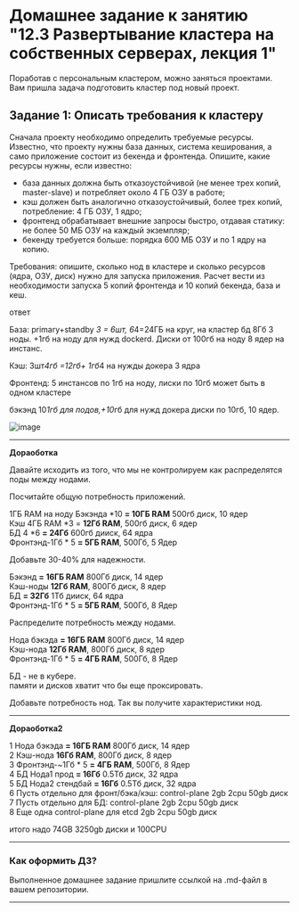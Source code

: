 # Домашнее задание к занятию "12.3 Развертывание кластера на собственных серверах, лекция 1"
Поработав с персональным кластером, можно заняться проектами. Вам пришла задача подготовить кластер под новый проект.

## Задание 1: Описать требования к кластеру
Сначала проекту необходимо определить требуемые ресурсы. Известно, что проекту нужны база данных, система кеширования, а само приложение состоит из бекенда и фронтенда. Опишите, какие ресурсы нужны, если известно:

* база данных должна быть отказоустойчивой (не менее трех копий, master-slave) и потребляет около 4 ГБ ОЗУ в работе;
* кэш должен быть аналогично отказоустойчивый, более трех копий, потребление: 4 ГБ ОЗУ, 1 ядро;
* фронтенд обрабатывает внешние запросы быстро, отдавая статику: не более 50 МБ ОЗУ на каждый экземпляр;
* бекенду требуется больше: порядка 600 МБ ОЗУ и по 1 ядру на копию.

Требования: опишите, сколько нод в кластере и сколько ресурсов (ядра, ОЗУ, диск) нужно для запуска приложения. Расчет вести из необходимости запуска 5 копий фронтенда и 10 копий бекенда, база и кеш.

ответ

База:
primary+standby *3 = 6шт, 6*4=24ГБ на круг, на кластер бд 8Гб 3 ноды. +1гб на ноду для нужд dockerd. Диски от 100гб на ноду
8 ядер на инстанс.

Кэш:
3шт*4гб =12гб+ 1гб*4 на нужды докера
3 ядра

Фронтенд:
5 инстансов по 1гб на ноду, лиски по 10гб может быть в одном кластере

бэкэнд
10*1гб для подов,+10*гб для нужд докера диски по 10гб, 10 ядер.

![image](https://user-images.githubusercontent.com/30965391/152577312-c7e82cb5-1ad8-4c54-a737-2996e8ac41b8.png)

---

**Дораоботка**

Давайте исходить из того, что мы не контролируем как распределятся поды между нодами.

Посчитайте общую потребность приложений.  

1ГБ RAM на ноду Бэкэнда *10 **= 10ГБ RAM** 500гб диск, 10 ядер  
Кэш 4ГБ RAM *3 = **12Гб RAM**, 500гб диск, 6 ядер  
БД 4 *6 **= 24Гб** 600гб дииск, 64 ядра  
Фронтэнд-1Гб * 5 **= 5ГБ RAM**, 500Гб, 5 Ядер  

Добавьте 30-40% для надежности.   

Бэкэнд **= 16ГБ RAM** 800Гб диск, 14 ядер  
Кэш-ноды **12Гб RAM**, 800Гб диск, 8 ядер  
БД  **= 32Гб** 1Тб дииск, 64 ядра  
Фронтэнд-1Гб * 5 **= 5ГБ RAM**, 500Гб, 8 Ядер  

Распределите потребность между нодами.  

Нода бэкэда **= 16ГБ RAM** 800Гб диск, 14 ядер  
Кэш-нода **12Гб RAM**, 800Гб диск, 8 ядер  
Фронтэнд-1Гб * 5 **= 4ГБ RAM**, 500Гб, 8 Ядер  

БД - не в кубере.  
памяти и дисков хватит что бы еще проксировать.  

Добавьте потребность нод.
Так вы получите характеристики нод.

---

**Дораоботка2**

1 Нода бэкэда **= 16ГБ RAM** 800Гб диск, 14 ядер  
2 Кэш-нода **16Гб RAM**, 800Гб диск, 8 ядер  
3 Фронтэнд-~1Гб * 5 **= 4ГБ RAM**, 500Гб, 8 Ядер  
4 БД Нода1 прод  **= 16Гб** 0.5Тб диск, 32 ядра  
5 БД Нода2 стендбай **= 16Гб** 0.5Тб диск, 32 ядра  
6 Пусть отдельно для фронт/бэка/кэш: control-plane 2gb 2cpu  50gb диск  
7 Пусть отдельно для БД: control-plane 2gb 2cpu 50gb диск  
8 Еще одна  control-plane для etcd  2gb 2cpu 50gb диск  

итого надо 74GB 3250gb диски и 100CPU

---

### Как оформить ДЗ?

Выполненное домашнее задание пришлите ссылкой на .md-файл в вашем репозитории.

---
